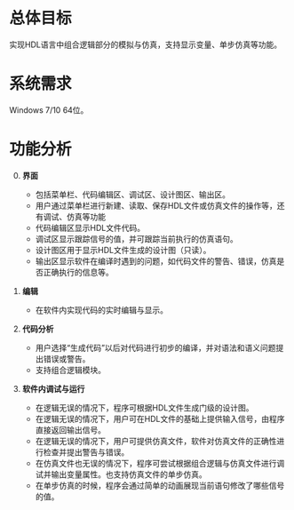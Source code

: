 # 总体目标
实现HDL语言中组合逻辑部分的模拟与仿真，支持显示变量、单步仿真等功能。

# 系统需求
Windows 7/10 64位。

# 功能分析
0. **界面**
    - 包括菜单栏、代码编辑区、调试区、设计图区、输出区。
    - 用户通过菜单栏进行新建、读取、保存HDL文件或仿真文件的操作等，还有调试、仿真等功能
    - 代码编辑区显示HDL文件代码。
    - 调试区显示跟踪信号的值，并可跟踪当前执行的仿真语句。
    - 设计图区用于显示HDL文件生成的设计图（只读）。
    - 输出区显示软件在编译时遇到的问题，如代码文件的警告、错误，仿真是否正确执行的信息等。

1. **编辑**
    - 在软件内实现代码的实时编辑与显示。

2. **代码分析**
   - 用户选择“生成代码”以后对代码进行初步的编译，并对语法和语义问题提出错误或警告。
   - 支持组合逻辑模块。

3. **软件内调试与运行**
   - 在逻辑无误的情况下，程序可根据HDL文件生成门级的设计图。
   - 在逻辑无误的情况下，用户可在HDL文件的基础上提供输入信号，由程序直接返回输出信号。
   - 在逻辑无误的情况下，用户可提供仿真文件，软件对仿真文件的正确性进行检查并提出警告与错误。
   - 在仿真文件也无误的情况下，程序可尝试根据组合逻辑与仿真文件进行调试并输出变量属性。也支持仿真文件的单步仿真。
   - 在单步仿真的时候，程序会通过简单的动画展现当前语句修改了哪些信号的值。